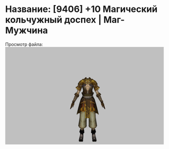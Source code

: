 # Название: [9406] +10 Магический кольчужный доспех | Маг-Мужчина

Просмотр файла:
![p040003.png](p040003.png)